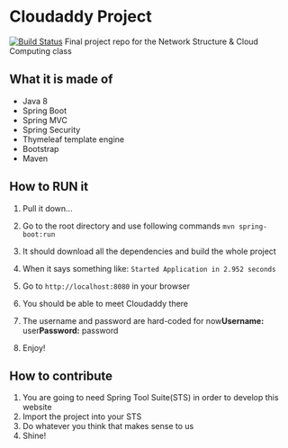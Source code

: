 Cloudaddy Project
=================

[![Build Status](https://travis-ci.org/cloudaddy/cloudaddys-project.svg?branch=master)](https://travis-ci.org/cloudaddy/cloudaddys-project) Final project repo for the Network Structure &amp; Cloud Computing class

What it is made of
------------------

-	Java 8
-	Spring Boot
-	Spring MVC
-	Spring Security
-	Thymeleaf template engine
-	Bootstrap
-	Maven

How to RUN it
-------------

1.	Pull it down...
2.	Go to the root directory and use following commands `mvn spring-boot:run`

3.	It should download all the dependencies and build the whole project

4.	When it says something like: `Started Application in 2.952 seconds`

5.	Go to `http://localhost:8080` in your browser

6.	You should be able to meet Cloudaddy there

7.	The username and password are hard-coded for now**Username:** user**Password:** password

8.	Enjoy!

How to contribute
-----------------

1.	You are going to need Spring Tool Suite(STS) in order to develop this website
2.	Import the project into your STS
3.	Do whatever you think that makes sense to us
4.	Shine!

